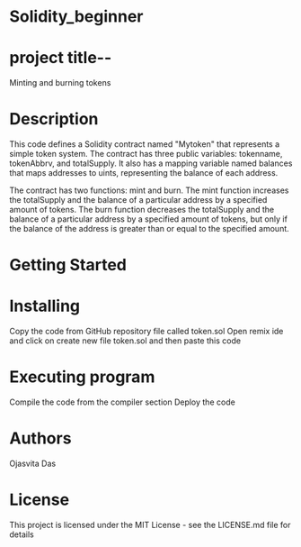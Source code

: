 # Solidity_beginner
# project title--

Minting and burning tokens

# Description
This code defines a Solidity contract named "Mytoken" that represents a simple token system. The contract has three public variables: tokenname, tokenAbbrv, and totalSupply. It also has a mapping variable named balances that maps addresses to uints, representing the balance of each address.

The contract has two functions: mint and burn. The mint function increases the totalSupply and the balance of a particular address by a specified amount of tokens. The burn function decreases the totalSupply and the balance of a particular address by a specified amount of tokens, but only if the balance of the address is greater than or equal to the specified amount.

# Getting Started
# Installing
Copy the code from GitHub repository file called token.sol
Open remix ide and click on create new file token.sol and then paste this code

# Executing program
Compile the code from the compiler section
Deploy the code

# Authors
Ojasvita Das

# License
This project is licensed under the MIT License - see the LICENSE.md file for details
